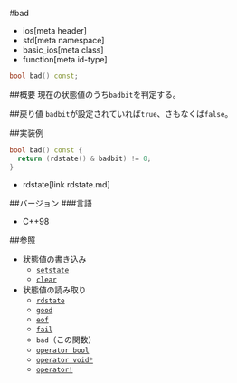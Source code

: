 #bad
* ios[meta header]
* std[meta namespace]
* basic_ios[meta class]
* function[meta id-type]

```cpp
bool bad() const;
```

##概要
現在の状態値のうち`badbit`を判定する。

##戻り値
`badbit`が設定されていれば`true`、さもなくば`false`。

##実装例
```cpp
bool bad() const {
  return (rdstate() & badbit) != 0;
}
```
* rdstate[link rdstate.md]

##バージョン
###言語
- C++98

##参照
- 状態値の書き込み
    - [`setstate`](setstate.md)
    - [`clear`](clear.md)
- 状態値の読み取り
    - [`rdstate`](rdstate.md)
    - [`good`](good.md)
    - [`eof`](eof.md)
    - [`fail`](fail.md)
    - `bad`（この関数）
    - [`operator bool`](op_bool.md)
    - [`operator void*`](op_voidptr.md)
    - [`operator!`](op_not.md)
